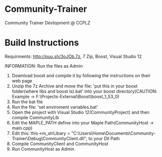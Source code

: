 Community-Trainer
=================

Community Trainer Devlopment @ CCPLZ


Build Instructions
==================

Requirments:
http://puu.sh/3oJOb.7z,
7 Zip,
Boost,
Visual Studio 12

INFORMATION:
Run the files as Admin

1. Download boost and compile it by following the instructions on their web page
2. Unzip the 7z Archive and move the file: 'put this in your boost folder(where libs and boost is).bat' into your boost directory(CAUTION: Example -> F:\Projects-External\Boost\boost_1_53_0)
3. Run the bat file
4. Run the file: 'set enviroment variables.bat'
5. Open the project with Visual Studio 12(CommunityProject) and then compile CommunityLib
6. Edit the MAPLE_PATH define into your Maple Path(CommunityHost -> main.cpp)
7. Edit this: this->m_strLibary = "C:\\Users\\Home\\Documents\\Community-Trainer\\Debug\\CommunityClient.dll"; to your Dll Path
8. Compile CommunityClient and CommunityHost
9. Run CommunityHost as Admin
